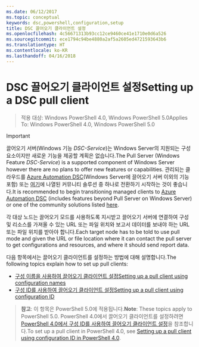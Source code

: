 ```yaml
---
ms.date: 06/12/2017
ms.topic: conceptual
keywords: dsc,powershell,configuration,setup
title: DSC 끌어오기 클라이언트 설정
ms.openlocfilehash: 4c56671313b93cc12ce9460ce41e1710e0d6a526
ms.sourcegitcommit: ece1794c94be4880a2af5a2605ed4721593643b6
ms.translationtype: HT
ms.contentlocale: ko-KR
ms.lasthandoff: 04/16/2018
---
```

# <a name="setting-up-a-dsc-pull-client"></a><span data-ttu-id="2a51b-103">DSC 끌어오기 클라이언트 설정</span><span class="sxs-lookup"><span data-stu-id="2a51b-103">Setting up a DSC pull client</span></span>

> <span data-ttu-id="2a51b-104">적용 대상: Windows PowerShell 4.0, Windows PowerShell 5.0</span><span class="sxs-lookup"><span data-stu-id="2a51b-104">Applies To: Windows PowerShell 4.0, Windows PowerShell 5.0</span></span>

> [!IMPORTANT]
> <span data-ttu-id="2a51b-105">끌어오기 서버(Windows 기능 *DSC-Service*)는 Windows Server의 지원되는 구성 요소이지만 새로운 기능을 제공할 계획은 없습니다.</span><span class="sxs-lookup"><span data-stu-id="2a51b-105">The Pull Server (Windows Feature *DSC-Service*) is a supported component of Windows Server however there are no plans to offer new features or capabilities.</span></span> <span data-ttu-id="2a51b-106">관리되는 클라우드를 [Azure Automation DSC](/azure/automation/automation-dsc-getting-started)(Windows Server에 끌어오기 서버 이외의 기능 포함) 또는 [여기](pullserver.md#community-solutions-for-pull-service)에 나열된 커뮤니티 솔루션 중 하나로 전환하기 시작하는 것이 좋습니다.</span><span class="sxs-lookup"><span data-stu-id="2a51b-106">It is recommended to begin transitioning managed clients to [Azure Automation DSC](/azure/automation/automation-dsc-getting-started) (includes features beyond Pull Server on Windows Server) or one of the community solutions listed [here](pullserver.md#community-solutions-for-pull-service).</span></span>

<span data-ttu-id="2a51b-107">각 대상 노드는 끌어오기 모드를 사용하도록 지시받고 끌어오기 서버에 연결하여 구성 및 리소스를 가져올 수 있는 URL 또는 파일 위치와 보고서 데이터를 보내야 하는 URL 또는 파일 위치를 받아야 합니다.</span><span class="sxs-lookup"><span data-stu-id="2a51b-107">Each target node has to be told to use pull mode and given the URL or file location where it can contact the pull server to get configurations and resources, and where it should send report data.</span></span>

<span data-ttu-id="2a51b-108">다음 항목에서는 끌어오기 클라이언트를 설정하는 방법에 대해 설명합니다.</span><span class="sxs-lookup"><span data-stu-id="2a51b-108">The following topics explain how to set up pull clients:</span></span>

* [<span data-ttu-id="2a51b-109">구성 이름을 사용하여 끌어오기 클라이언트 설정</span><span class="sxs-lookup"><span data-stu-id="2a51b-109">Setting up a pull client using configuration names</span></span>](pullClientConfigNames.md)
* [<span data-ttu-id="2a51b-110">구성 ID를 사용하여 끌어오기 클라이언트 설정</span><span class="sxs-lookup"><span data-stu-id="2a51b-110">Setting up a pull client using configuration ID</span></span>](pullClientConfigID.md)

> <span data-ttu-id="2a51b-111">**참고**: 이 항목은 PowerShell 5.0에 적용됩니다.</span><span class="sxs-lookup"><span data-stu-id="2a51b-111">**Note**: These topics apply to PowerShell 5.0.</span></span> <span data-ttu-id="2a51b-112">PowerShell 4.0에서 끌어오기 클라이언트를 설정하려면 [PowerShell 4.0에서 구성 ID를 사용하여 끌어오기 클라이언트 설정](pullClientConfigID4.md)을 참조합니다.</span><span class="sxs-lookup"><span data-stu-id="2a51b-112">To set up a pull client in PowerShell 4.0, see [Setting up a pull client using configuration ID in PowerShell 4.0](pullClientConfigID4.md).</span></span>
